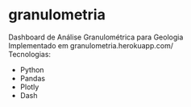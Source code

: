# granulometria  
Dashboard de Análise Granulométrica para Geologia  
Implementado em granulometria.herokuapp.com/  
Tecnologias:  
* Python
* Pandas
* Plotly
* Dash
